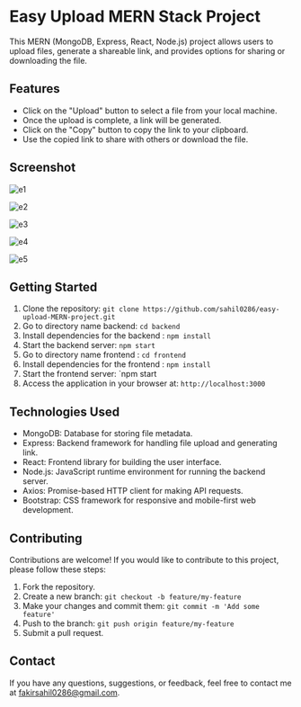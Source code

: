 # Easy Upload MERN Stack Project

This MERN (MongoDB, Express, React, Node.js) project allows users to upload files, generate a shareable link, and provides options for sharing or downloading the file.

## Features

- Click on the "Upload" button to select a file from your local machine.
- Once the upload is complete, a link will be generated.
- Click on the "Copy" button to copy the link to your clipboard.
- Use the copied link to share with others or download the file.

## Screenshot

![e1](https://github.com/sahil0286/easy-upload/assets/119412630/e2d92b82-fd41-4163-a16a-d386fc462160)

![e2](https://github.com/sahil0286/easy-upload/assets/119412630/fd2e90e8-f643-4279-bb6e-ad7dc2730083)

![e3](https://github.com/sahil0286/easy-upload/assets/119412630/047ccc0e-f887-41e6-8e96-47c48baf1c1a)

![e4](https://github.com/sahil0286/easy-upload/assets/119412630/61991ff9-258c-4b30-ab28-cb45496c2add)

![e5](https://github.com/sahil0286/easy-upload/assets/119412630/1614ea1f-457d-4a16-bd96-20c2d148d69a)

## Getting Started

1. Clone the repository: `git clone https://github.com/sahil0286/easy-upload-MERN-project.git`
2. Go to directory name backend:  `cd backend`
3. Install dependencies for the backend : `npm install`
4. Start the backend server: `npm start`
5. Go to directory name frontend : `cd frontend`
6. Install dependencies for the frontend : `npm install`
7. Start the frontend server: `npm start
8. Access the application in your browser at: `http://localhost:3000`

## Technologies Used

- MongoDB: Database for storing file metadata.
- Express: Backend framework for handling file upload and generating link.
- React: Frontend library for building the user interface.
- Node.js: JavaScript runtime environment for running the backend server.
- Axios: Promise-based HTTP client for making API requests.
- Bootstrap: CSS framework for responsive and mobile-first web development.

## Contributing

Contributions are welcome! If you would like to contribute to this project, please follow these steps:

1. Fork the repository.
2. Create a new branch: `git checkout -b feature/my-feature`
3. Make your changes and commit them: `git commit -m 'Add some feature'`
4. Push to the branch: `git push origin feature/my-feature`
5. Submit a pull request.

## Contact

If you have any questions, suggestions, or feedback, feel free to contact me at [fakirsahil0286@gmail.com](mailto:fakirsahil0286@gmail.com).
